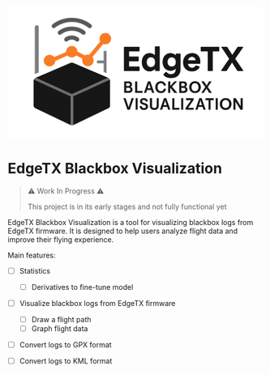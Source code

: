![logo](./readme_images/7f4fda38-c865-4034-81bc-71438be219db.png)

# EdgeTX Blackbox Visualization

> ⚠️ Work In Progress ⚠️ 
> 
> This project is in its early stages and not fully functional yet

EdgeTX Blackbox Visualization is a tool for visualizing blackbox logs from EdgeTX firmware. It is designed to help users analyze flight data and improve their flying experience.

Main features:
- [ ] Statistics
  - [ ] Derivatives to fine-tune model
- [ ] Visualize blackbox logs from EdgeTX firmware
  - [ ] Draw a flight path
  - [ ] Graph flight data
- [ ] Convert logs to GPX format
- [ ] Convert logs to KML format

